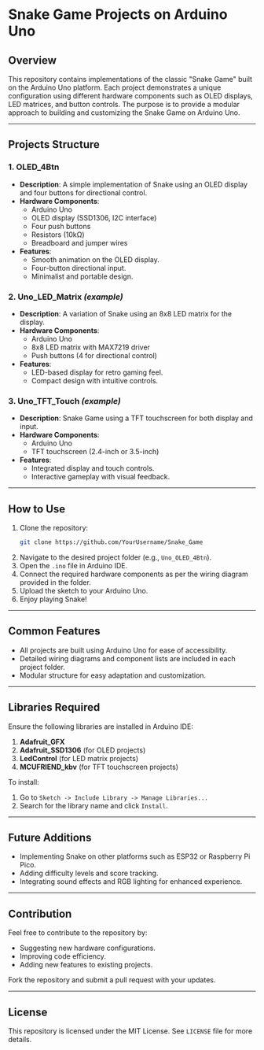 # Snake Game Projects on Arduino Uno

## Overview
This repository contains implementations of the classic "Snake Game" built on the Arduino Uno platform. Each project demonstrates a unique configuration using different hardware components such as OLED displays, LED matrices, and button controls. The purpose is to provide a modular approach to building and customizing the Snake Game on Arduino Uno.

---

## Projects Structure

### **1. OLED_4Btn**
- **Description**: A simple implementation of Snake using an OLED display and four buttons for directional control.
- **Hardware Components**:
  - Arduino Uno
  - OLED display (SSD1306, I2C interface)
  - Four push buttons
  - Resistors (10kΩ)
  - Breadboard and jumper wires
- **Features**:
  - Smooth animation on the OLED display.
  - Four-button directional input.
  - Minimalist and portable design.

### **2. Uno_LED_Matrix** *(example)*
- **Description**: A variation of Snake using an 8x8 LED matrix for the display.
- **Hardware Components**:
  - Arduino Uno
  - 8x8 LED matrix with MAX7219 driver
  - Push buttons (4 for directional control)
- **Features**:
  - LED-based display for retro gaming feel.
  - Compact design with intuitive controls.

### **3. Uno_TFT_Touch** *(example)*
- **Description**: Snake Game using a TFT touchscreen for both display and input.
- **Hardware Components**:
  - Arduino Uno
  - TFT touchscreen (2.4-inch or 3.5-inch)
- **Features**:
  - Integrated display and touch controls.
  - Interactive gameplay with visual feedback.

---

## How to Use
1. Clone the repository:
   ```bash
   git clone https://github.com/YourUsername/Snake_Game
   ```
2. Navigate to the desired project folder (e.g., `Uno_OLED_4Btn`).
3. Open the `.ino` file in Arduino IDE.
4. Connect the required hardware components as per the wiring diagram provided in the folder.
5. Upload the sketch to your Arduino Uno.
6. Enjoy playing Snake!

---

## Common Features
- All projects are built using Arduino Uno for ease of accessibility.
- Detailed wiring diagrams and component lists are included in each project folder.
- Modular structure for easy adaptation and customization.

---

## Libraries Required
Ensure the following libraries are installed in Arduino IDE:
1. **Adafruit_GFX**
2. **Adafruit_SSD1306** (for OLED projects)
3. **LedControl** (for LED matrix projects)
4. **MCUFRIEND_kbv** (for TFT touchscreen projects)

To install:
1. Go to `Sketch -> Include Library -> Manage Libraries...`
2. Search for the library name and click `Install`.

---

## Future Additions
- Implementing Snake on other platforms such as ESP32 or Raspberry Pi Pico.
- Adding difficulty levels and score tracking.
- Integrating sound effects and RGB lighting for enhanced experience.

---

## Contribution
Feel free to contribute to the repository by:
- Suggesting new hardware configurations.
- Improving code efficiency.
- Adding new features to existing projects.

Fork the repository and submit a pull request with your updates.

---

## License
This repository is licensed under the MIT License. See `LICENSE` file for more details.

